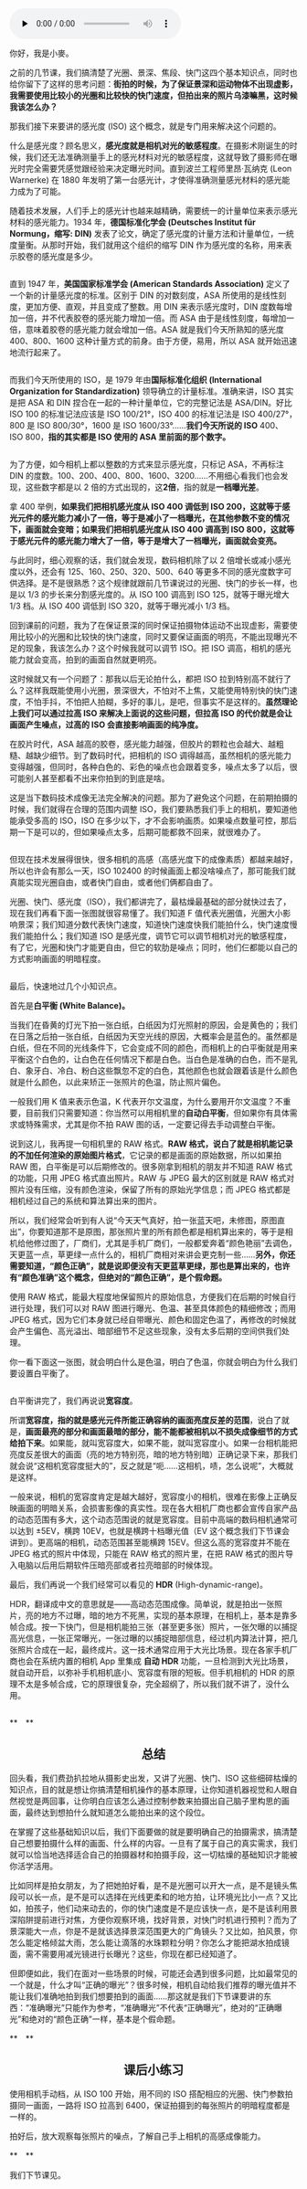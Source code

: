 <audio id="audio" title="06 | 感光度 (ISO) 与其他相机参数：除了光圈和快门，你还应该知道些什么？" controls="" preload="none"><source id="mp3" src="https://static001.geekbang.org/resource/audio/63/f6/631ef5256e429bad3805a81c79ee51f6.mp3"></audio>

你好，我是小麥。

之前的几节课，我们搞清楚了光圈、景深、焦段、快门这四个基本知识点，同时也给你留下了这样的思考问题：**街拍的时候，为了保证景深和运动物体不出现虚影，我需要使用比较小的光圈和比较快的快门速度，但拍出来的照片乌漆嘛黑，这时候我该怎么办？**

那我们接下来要讲的感光度 (ISO) 这个概念，就是专门用来解决这个问题的。

什么是感光度？顾名思义，**感光度就是相机对光的敏感程度**。在摄影术刚诞生的时候，我们还无法准确测量手上的感光材料对光的敏感程度，这就导致了摄影师在曝光时完全需要凭感觉跟经验来决定曝光时间。直到波兰工程师里昂·瓦纳克 (Leon Warnerke) 在 1880 年发明了第一台感光计，才使得准确测量感光材料的感光能力成为了可能。

随着技术发展，人们手上的感光计也越来越精确，需要统一的计量单位来表示感光材料的感光能力。1934 年，**德国标准化学会 (Deutsches Institut für Normung，缩写: DIN)** 发表了论文，确定了感光度的计量方法和计量单位，一统度量衡。从那时开始，我们就用这个组织的缩写 DIN 作为感光度的名称，用来表示胶卷的感光度是多少。

<img src="https://static001.geekbang.org/resource/image/01/73/0162447dda64b2953476434e52795b73.jpg" alt="" title="一卷 Agfa 老胶卷的外包装盒[br]左侧写着 15°/10[br]DIN 15° 代表的就是这盒胶卷的感光度[br]相当于今天的 ISO 600">

直到 1947 年，**美国国家标准学会 (American Standards Association)** 定义了一个新的计量感光度的标准。区别于 DIN 的对数刻度，ASA 所使用的是线性刻度，更加方便、直观，并且变成了整数。用 DIN 来表示感光度时，DIN 度数每增加一倍，并不代表胶卷的感光能力增加一倍。而 ASA 由于是线性刻度，每增加一倍，意味着胶卷的感光能力就会增加一倍。ASA 就是我们今天所熟知的感光度 400、800、1600 这种计量方式的前身。由于方便，易用，所以 ASA 就开始迅速地流行起来了。

<img src="https://static001.geekbang.org/resource/image/7b/eb/7b109055ff415a26013e448b0fcc2feb.jpg" alt="" title="胶片相机上经常可见[br]同时包含 ASA 和 DIN 的感光计旋钮">

而我们今天所使用的 ISO，是 1979 年由**国际标准化组织 (International Organization for Standardization)** 领导确立的计量标准。准确来讲，ISO 其实是把 ASA 和 DIN 捏合在一起的一种计量单位，它的完整记法是 ASA/DIN。好比 ISO 100 的标准记法应该是 ISO 100/21°，ISO 400 的标准记法是 ISO 400/27°，800 是 ISO 800/30°，1600 是 ISO 1600/33°……**我们今天所说的 ISO** 400、 ISO 800，**指的其实都是 ISO 使用的 ASA 里前面的那个数字。**

<img src="https://static001.geekbang.org/resource/image/a2/69/a2972bdf229287fccf40e35ff2ac0469.png" alt="" title="一台徕卡 MP 相机的后背[br]标准 ISO 记法应同时包含 ASA 和 DIN">

为了方便，如今相机上都以整数的方式来显示感光度，只标记 ASA，不再标注 DIN 的度数。100、200、400、800、1600、3200……不用细心看我们也会发现，这些数字都是以 2 倍的方式出现的，这**2倍**，指的就是**一档曝光差**。

拿 400 举例，**如果我们把相机感光度从 ISO 400 调低到 ISO 200，这就等于感光元件的感光能力减小了一倍，等于是减小了一档曝光，在其他参数不变的情况下，画面就会变暗；如果我们把相机感光度从 ISO 400 调高到 ISO 800，这就等于感光元件的感光能力增大了一倍，等于是增大了一档曝光，画面就会变亮。**

与此同时，细心观察的话，我们就会发现，数码相机除了以 2 倍增长或减小感光度以外，还会有 125、160、250、320、500、640 等更多不同的感光度数字可供选择。是不是很熟悉？这个规律就跟前几节课说过的光圈、快门的步长一样，也是以 1/3 的步长来分割感光度的。从 ISO 100 调高到 ISO 125，就等于曝光增大 1/3 档。从 ISO 400 调低到 ISO 320，就等于曝光减小 1/3 档。

回到课前的问题，我为了在保证景深的同时保证拍摄物体运动不出现虚影，需要使用比较小的光圈和比较快的快门速度，同时又要保证画面的明亮，不能出现曝光不足的现象，我该怎么办？这个时候我就可以调节 ISO。把 ISO 调高，相机的感光能力就会变高，拍到的画面自然就更明亮。

这时候就又有一个问题了：那我以后无论拍什么，都把 ISO 拉到特别高不就行了么？这样我既能使用小光圈，景深很大，不怕对不上焦，又能使用特别快的快门速度，不怕手抖，不怕把人拍糊，多好的事儿，是吧，但事实不是这样的。**虽然理论上我们可以通过拉高 ISO 来解决上面说的这些问题，但拉高 ISO 的代价就是会让画面产生噪点，过高的 ISO 会直接影响画面的纯净度。**

在胶片时代，ASA 越高的胶卷，感光能力越强，但胶片的颗粒也会越大、越粗糙、越缺少细节。到了数码时代，把相机的 ISO 调得越高，虽然相机的感光能力变得越强，但同时，各种白色的、彩色的噪点也会跟着变多，噪点太多了以后，很可能别人甚至都看不出来你拍到的到底是啥。

这是当下数码技术成像无法完全解决的问题。那为了避免这个问题，在前期拍摄的时候，我们就得在合理的范围内调整 ISO，我们要熟悉我们手上的相机，要知道他能承受多高的 ISO，ISO 在多少以下，才不会影响画质。如果噪点数量可控，那后期一下是可以的，但如果噪点太多，后期可能都救不回来，就很难办了。

<img src="https://static001.geekbang.org/resource/image/f3/03/f3c66956e9460c5cba329d10cc923b03.png" alt="">

但现在技术发展得很快，很多相机的高感（高感光度下的成像素质）都越来越好，所以也许会有那么一天，ISO 102400 的时候画面上都没啥噪点了，那可能我们就真能实现光圈自由，或者快门自由，或者他们俩都自由了。

光圈、快门、感光度（ISO），我们都讲完了，最枯燥最基础的部分就快过去了，现在我们再看下面一张图就很容易懂了。我们知道 F 值代表光圈值，光圈大小影响景深；我们知道分数代表快门速度，知道快门速度快我们能拍什么，快门速度慢我们能拍什么；我们知道 ISO 是感光度，调节它可以调节相机对光的敏感程度，有了它，光圈和快门才能更自由，但它的软肋是噪点；同时，他们仨都能以自己的方式影响画面的明暗程度。

<img src="https://static001.geekbang.org/resource/image/99/cc/99c9c80a44a01e765bbf81eef0256fcc.png" alt="">

最后，快速地过几个小知识点。

首先是**白平衡 (White Balance)。**

当我们在昏黄的灯光下拍一张白纸，白纸因为灯光照射的原因，会是黄色的；我们在日落之后拍一张白纸，白纸因为天空光线的原因，大概率会是蓝色的。虽然都是白纸，但在不同的光线条件下，它会变成不同的颜色，而相机上的白平衡就是用来平衡这个白色的，让白色在任何情况下都是白色。当白色是准确的白色，而不是乳白、象牙白、冷白、粉白这些飘忽不定的白色，其他颜色也就会跟着该是什么颜色就是什么颜色，以此来矫正一张照片的色温，防止照片偏色。

一般我们用 K 值来表示色温，K 代表开尔文温度，为什么要用开尔文温度？不重要，目前我们只需要知道：你当然可以用相机里的**自动白平衡**，但如果你有具体需求或特殊需求，尤其是你不拍 RAW 图的话，一定要记得去手动调整白平衡。

说到这儿，我再提一句相机里的 RAW 格式。**RAW 格式，说白了就是相机能记录的不加任何渲染的原始图片格式**，它记录的都是画面的原始数据，所以如果拍 RAW 图，白平衡是可以后期修改的。很多刚拿到相机的朋友并不知道 RAW 格式的功能，只用 JPEG 格式直出照片。RAW 与 JPEG 最大的区别就是 RAW 格式对照片没有压缩，没有颜色渲染，保留了所有的原始光学信息；而 JPEG 格式都是相机经过自己的系统和算法算出来的图片。

所以，我们经常会听到有人说“今天天气真好，拍一张蓝天吧，未修图，原图直出”，你要知道那不是原图，那张照片里的所有颜色都是相机算出来的，等于是相机给他修过图了，厂商们，尤其是手机厂商们，一般都爱奔着“颜色艳丽”去调色，天更蓝一点，草更绿一点什么的，相机厂商相对来讲会更克制一些……**另外，你还需要知道，“颜色正确”，就是说即便没有天更蓝草更绿，那也是算出来的，也许有“颜色准确”这个概念，但绝对的“颜色正确”，是个假命题。**

使用 RAW 格式，能最大程度地保留照片的原始信息，方便我们在后期的时候自行进行处理，我们可以对 RAW 图进行曝光、色温、甚至具体颜色的精细修改；而用 JPEG 格式，因为它们本身就已经自带曝光、颜色和固定色温了，再修改的时候就会产生偏色、高光溢出、暗部细节不足这些现象，没有太多后期的空间供我们处理。

你一看下面这一张图，就会明白什么是色温，明白了色温，你就会明白为什么我们要设置白平衡了。

<img src="https://static001.geekbang.org/resource/image/86/b6/8696dd248c5a336426b9c034c0a7c4b6.png" alt="">

白平衡讲完了，我们再说说**宽容度**。

所谓**宽容度，指的就是感光元件所能正确容纳的画面亮度反差的范围**，说白了就是，**画面最亮的部分和画面最暗的部分，能不能都被相机以不损失成像细节的方式给拍下来**。如果能，就叫宽容度大，如果不能，就叫宽容度小。如果一台相机能把亮度反差很大的画面（亮的地方特别亮，暗的地方特别暗）正确记录下来，那我们就会说“这相机宽容度挺大的”，反之就是“呃……这相机，啧，怎么说呢”，大概就是这样。

一般来说，相机的宽容度肯定是越大越好，宽容度小的相机，很难在影像上正确反映画面的明暗关系，会损害影像的真实性。现在各大相机厂商也都会宣传自家产品的动态范围有多大，这个动态范围说的就是宽容度。目前中高端的数码相机通常可以达到 ±5EV，横跨 10EV，也就是横跨十档曝光值（EV 这个概念我们下节课会讲到）。更高端的相机，动态范围甚至能横跨 15EV。但这么高的宽容度并不能在 JPEG 格式的照片中体现，只能在 RAW 格式的照片里，在把 RAW 格式的图片导入电脑以后用后期软件压暗亮部或者拉亮暗部的时候体现。

最后，我们再说一个我们经常可以看见的 **HDR** (High-dynamic-range)。

HDR，翻译成中文的意思就是——高动态范围成像。简单说，就是拍出一张照片，亮的地方不过曝，暗的地方不死黑，实现的基本原理，在相机上，基本是靠多帧合成。按一下快门，但是相机能拍三张（甚至更多张）照片，一张欠曝的以捕捉高光信息，一张正常曝光，一张过曝的以捕捉暗部信息，经过机内算法计算，把几张照片合成在一起，最终成片。这一技术通常应用于大光比场景。现在各家手机厂商也会在系统内置的相机 App 里集成 **自动 HDR** 功能，一旦检测到大光比场景，就自动开启，以弥补手机相机底小、宽容度有限的短板。但手机相机的 HDR 的原理不太是多帧合成，它的原理很复杂，完全超纲了，所以我们就不讲了，没什么用。

<img src="https://static001.geekbang.org/resource/image/88/54/883ff569c4aaafb65ae5e07d3c7e2f54.jpg" alt="">

**　**

## <center>总结</center>

回头看，我们费劲扒拉地从摄影史出发，又讲了光圈、快门、ISO 这些细碎枯燥的知识点，目的就是想让你搞清楚相机操作的基本原理，让你知道机器视觉和人眼自然视觉是两回事，让你明白应该怎么通过控制参数来拍摄出自己脑子里构思的画面，最终达到想拍什么就知道怎么能拍出来的这个段位。

在掌握了这些基础知识以后，我们下面要做的就是要明确自己的拍摄需求，搞清楚自己想要拍摄什么样的画面、什么样的内容。一旦有了属于自己的真实需求，我们就可以恰当地选择适合自己的拍摄器材和拍摄手段，这一切枯燥的基础知识才能被你活学活用。

比如同样是拍女朋友，为了把她拍好看，是不是光圈可以开大一点，是不是镜头焦段可以长一点，是不是可以选择在光线更柔和的地方拍，让环境光比小一点？又比如，拍孩子，他们动来动去的，你的快门速度是不是应该快一点，是不是该利用景深陷阱提前进行对焦，方便你观察环境，找好背景，对快门时机进行预判？而为了景深能大一点，你是不是就该选择景深范围更大的广角镜头？又比如，拍风景，你怎么能定格倾盆大雨，怎么能让滴落的水珠颗粒分明？你怎么才能把湖水拍成镜面，需不需要用减光镜进行长曝光？这些，你现在都已经知道了。

但即便如此，我们在面对一些场景的时候，可能还会遇到很多问题，比如最常见的一个就是，什么才叫“正确的曝光”？很多时候，相机自动给我们推荐的曝光值并不能让我们准确地拍到我们想要拍到的画面……那这就是我们下节课要讲的东西：“准确曝光”只能作为参考，“准确曝光”不代表“正确曝光”，绝对的“正确曝光”和绝对的“颜色正确”一样，基本是个假命题。

**　**

## <center>课后小练习</center>

使用相机手动档，从 ISO 100 开始，用不同的 ISO 搭配相应的光圈、快门参数拍摄同一画面，一路将 ISO 拉高到 6400，保证拍摄到的每张照片的明暗程度都是一样的。

拍好后，放大观察每张照片的噪点，了解自己手上相机的高感成像能力。

**　**

我们下节课见。
